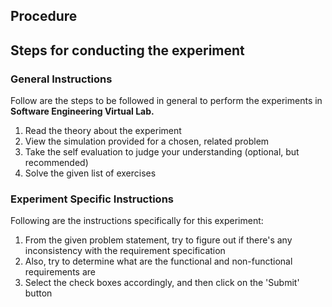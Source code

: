 ## Procedure

## Steps for conducting the experiment

### **General Instructions**
Follow are the steps to be followed in general to perform the experiments in **Software Engineering Virtual Lab.**

1. Read the theory about the experiment
2. View the simulation provided for a chosen, related problem
3. Take the self evaluation to judge your understanding (optional, but recommended)
4. Solve the given list of exercises

### **Experiment Specific Instructions**

Following are the instructions specifically for this experiment:

1. From the given problem statement, try to figure out if there's any inconsistency with the requirement specification
2. Also, try to determine what are the functional and non-functional requirements are
3. Select the check boxes accordingly, and then click on the 'Submit' button